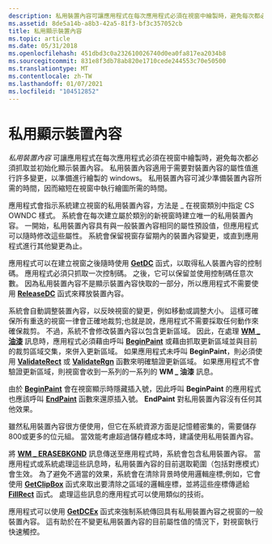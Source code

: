 ```yaml
---
description: 私用裝置內容可讓應用程式在每次應用程式必須在視窗中繪製時，避免每次都必須抓取並初始化顯示裝置內容。
ms.assetid: 8de5a14b-a8b3-42a5-81f3-bf3c357052cb
title: 私用顯示裝置內容
ms.topic: article
ms.date: 05/31/2018
ms.openlocfilehash: 451dbd3c0a232610026740d0ea0fa817ea2034b8
ms.sourcegitcommit: 831e8f3db78ab820e1710cede244553c70e50500
ms.translationtype: MT
ms.contentlocale: zh-TW
ms.lasthandoff: 01/07/2021
ms.locfileid: "104512852"
---
```

# <a name="private-display-device-contexts"></a>私用顯示裝置內容

*私用裝置內容* 可讓應用程式在每次應用程式必須在視窗中繪製時，避免每次都必須抓取並初始化顯示裝置內容。 私用裝置內容適用于需要對裝置內容的屬性值進行許多變更，以準備進行繪製的 windows。 私用裝置內容可減少準備裝置內容所需的時間，因而縮短在視窗中執行繪圖所需的時間。

應用程式會指示系統建立視窗的私用裝置內容，方法是 \_ 在視窗類別中指定 CS OWNDC 樣式。 系統會在每次建立屬於類別的新視窗時建立唯一的私用裝置內容。 一開始，私用裝置內容具有與一般裝置內容相同的屬性預設值，但應用程式可以隨時修改這些屬性。 系統會保留視窗存留期內的裝置內容變更，或直到應用程式進行其他變更為止。

應用程式可以在建立視窗之後隨時使用 [**GetDC**](/windows/desktop/api/Winuser/nf-winuser-getdc) 函式，以取得私人裝置內容的控制碼。 應用程式必須只抓取一次控制碼。 之後，它可以保留並使用控制碼任意次數。 因為私用裝置內容不是顯示裝置內容快取的一部分，所以應用程式不需要使用 [**ReleaseDC**](/windows/desktop/api/Winuser/nf-winuser-releasedc) 函式來釋放裝置內容。

系統會自動調整裝置內容，以反映視窗的變更，例如移動或調整大小。 這樣可確保所有重迭的視窗一律會正確地裁剪;也就是說，應用程式不需要採取任何動作來確保裁剪。 不過，系統不會修改裝置內容以包含更新區域。 因此，在處理 [**WM \_ 油漆**](wm-paint.md) 訊息時，應用程式必須藉由呼叫 [**BeginPaint**](/windows/desktop/api/Winuser/nf-winuser-beginpaint) 或藉由抓取更新區域並與目前的裁剪區域交集，來併入更新區域。 如果應用程式未呼叫 **BeginPaint**，則必須使用 [**ValidateRect**](/windows/desktop/api/Winuser/nf-winuser-validaterect) 或 [**ValidateRgn**](/windows/desktop/api/Winuser/nf-winuser-validatergn) 函數來明確驗證更新區域。 如果應用程式不會驗證更新區域，則視窗會收到一系列的一系列的 **WM \_ 油漆** 訊息。

由於 [**BeginPaint**](/windows/desktop/api/Winuser/nf-winuser-beginpaint) 會在視窗顯示時隱藏插入號，因此呼叫 **BeginPaint** 的應用程式也應該呼叫 [**EndPaint**](/windows/desktop/api/Winuser/nf-winuser-endpaint) 函數來還原插入號。 **EndPaint** 對私用裝置內容沒有任何其他效果。

雖然私用裝置內容很方便使用，但它在系統資源方面是記憶體密集的，需要儲存800或更多的位元組。 當效能考慮超過儲存體成本時，建議使用私用裝置內容。

將 [**WM \_ ERASEBKGND**](../winmsg/wm-erasebkgnd.md) 訊息傳送至應用程式時，系統會包含私用裝置內容。 當應用程式或系統處理這些訊息時，私用裝置內容的目前選取範圍（包括對應模式）會生效。 為了避免不適當的效果，系統會在清除背景時使用邏輯座標;例如，它會使用 [**GetClipBox**](/windows/desktop/api/Wingdi/nf-wingdi-getclipbox) 函式來取出要清除之區域的邏輯座標，並將這些座標傳遞給 [**FillRect**](/windows/desktop/api/Winuser/nf-winuser-fillrect) 函式。 處理這些訊息的應用程式可以使用類似的技術。

應用程式可以使用 [**GetDCEx**](/windows/desktop/api/Winuser/nf-winuser-getdcex) 函式來強制系統傳回具有私用裝置內容之視窗的一般裝置內容。 這有助於在不變更私用裝置內容的目前屬性值的情況下，對視窗執行快速觸控。

 

 
